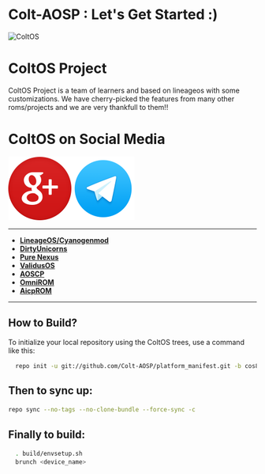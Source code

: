 Colt-AOSP : Let's Get Started :)
===============================

![ColtOS](https://github.com/Colt-Oreo/Colt_Manifest/blob/cos8.x/coltspray.gif)

ColtOS Project
===============
ColtOS Project is a team of learners and based on lineageos with some customizations.
We have cherry-picked the features from many 
other roms/projects and we are very thankfull to them!!

ColtOS on Social Media
======================
[![](https://github.com/ColtOS/manifest/blob/cos7.x/gplus.png)](https://plus.google.com/u/2/communities/102067248475500399675)[![](https://github.com/ColtOS/manifest/blob/cos7.x/telegram.png)](https://t.me/ColtChatBox)

-------
* [**LineageOS/Cyanogenmod**](https://github.com/LineageOS)
* [**DirtyUnicorns**](https://github.com/DirtyUnicorns)
* [**Pure Nexus**](https://github.com/PureNexusProject)
* [**ValidusOS**](https://github.com/ValidusOS)
* [**AOSCP**](https://github.com/cypheros)
* [**OmniROM**](https://github.com/omnirom/)
* [**AicpROM**](https://github.com/AICP/)
-------

How to Build?
-------------

To initialize your local repository using the ColtOS trees, use a 
command like this:

```bash
  repo init -u git://github.com/Colt-AOSP/platform_manifest.git -b cos8.x
```
  
Then to sync up:
----------------

```bash
repo sync --no-tags --no-clone-bundle --force-sync -c
```
Finally to build:
-----------------

```bash
  . build/envsetup.sh
  brunch <device_name>
```

